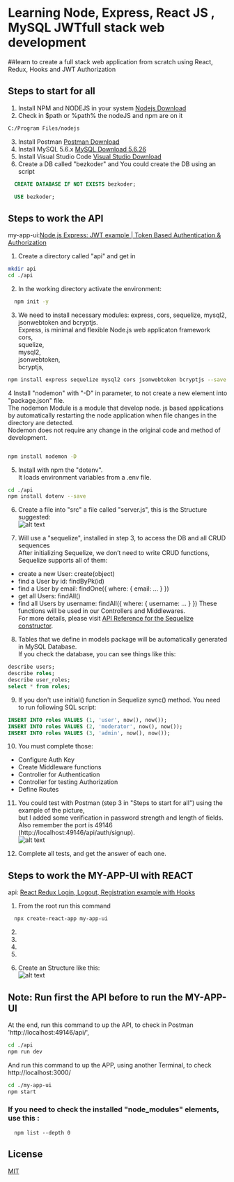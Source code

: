 # Learning Node, Express, React JS , MySQL  JWTfull stack web development

##learn to create a full stack web application from scratch using React, Redux, Hooks and JWT Authorization 

## Steps to start for all
1. Install NPM and NODEJS in your system 
  [Nodejs Download](https://nodejs.org/en/download/current/)
2. Check in $path or %path% the nodeJS and npm are on it
  ```bash
  C:/Program Files/nodejs
  ```
3. Install Postman
  [Postman Download](https://www.postman.com/downloads/)
4. Install MySQL 5.6.x
  [MySQL Download 5.6.26](https://downloads.mysql.com/archives/community/)
5. Install Visual Studio Code
  [Visual Studio Download](https://code.visualstudio.com/insiders/)
6. Create a DB called "bezkoder" and
  You could create the DB using an script
  ```sql
    CREATE DATABASE IF NOT EXISTS bezkoder;

    USE bezkoder;
  ```

## Steps to work the API
  my-app-ui:[Node.js Express: JWT example | Token Based Authentication & Authorization](https://www.bezkoder.com/node-js-jwt-authentication-mysql/)

1. Create a directory called "api" and get in
  ```bash
  mkdir api
  cd ./api
  ```

2. In the working directory activate the environment:
  ```bash
    npm init -y
  ```

3. We need to install necessary modules: express, cors, sequelize, mysql2, jsonwebtoken and bcryptjs.<br />
  Express, is minimal and flexible Node.js web applicaton framework<br />
  cors,<br />
  squelize,<br />
  mysql2,<br />
  jsonwebtoken,<br />
  bcryptjs,<br />
  ```bash
  npm install express sequelize mysql2 cors jsonwebtoken bcryptjs --save
  ``` 

4 Install "nodemon" with "-D" in parameter, to not create a new element into "package.json" file.<br />
  The nodemon Module is a module that develop node. js based applications by automatically restarting the node application when file changes in the directory are detected.<br />
  Nodemon does not require any change in the original code and method of development.
  ```bash
 
  npm install nodemon -D 
  ```

5. Install with npm the "dotenv".<br />
  It loads environment variables from a .env file.
  ```bash
  cd ./api
  npm install dotenv --save
  ```  
  
6. Create a file into "src" a file called "server.js", this is the Structure suggested: <br />
  ![alt text](https://www.bezkoder.com/wp-content/uploads/2020/01/node-js-jwt-authentication-mysql-project-structure.png)

7. Will use a "sequelize", installed in step 3, to access the DB and all CRUD sequences <br />
  After initializing Sequelize, we don’t need to write CRUD functions, Sequelize supports all of them:
  * create a new User: create(object)
  * find a User by id: findByPk(id)
  * find a User by email: findOne({ where: { email: ... } })
  * get all Users: findAll()
  * find all Users by username: findAll({ where: { username: ... } })
  These functions will be used in our Controllers and Middlewares.<br />
  For more details, please visit [API Reference for the Sequelize constructor](https://sequelize.org/master/class/lib/sequelize.js~Sequelize.html#instance-constructor-constructor).

8. Tables that we define in models package will be automatically generated in MySQL Database.<br />
  If you check the database, you can see things like this:
  ```sql
  describe users;
  describe roles;
  describe user_roles;
  select * from roles;
  ```

9. If you don't use initial() function in Sequelize sync() method. You need to run following SQL script:
  ```sql
  INSERT INTO roles VALUES (1, 'user', now(), now());
  INSERT INTO roles VALUES (2, 'moderator', now(), now());
  INSERT INTO roles VALUES (3, 'admin', now(), now());
  ```

10. You must complete those:
  * Configure Auth Key
  * Create Middleware functions
  * Controller for Authentication
  * Controller for testing Authorization
  * Define Routes

11. You could test with Postman (step 3 in "Steps to start for all") using the example of the picture, <br />
  but I added some verification in password strength and length of fields.<br />
  Also remember the port is 49146 (http://localhost:49146/api/auth/signup).<br />
  ![alt text](https://www.bezkoder.com/wp-content/uploads/2020/01/node-js-jwt-authentication-mysql-signup-new-user.png)

12. Complete all tests, and get the answer of each one.

## Steps to work the MY-APP-UI with REACT
  api: [React Redux Login, Logout, Registration example with Hooks](https://www.bezkoder.com/react-hooks-redux-login-registration-example/)

1. From the root run this command
```bash
  npx create-react-app my-app-ui
```
2.

3.

4.

5.

6. Create an Structure like this: <br />
  ![alt text](https://www.bezkoder.com/wp-content/uploads/2020/09/react-redux-login-registration-example-project-structure.png)

## Note: Run first the API before to run the MY-APP-UI
At the end, run this command to up the API, to check in Postman 'http://localhost:49146/api/',
  ```bash
  cd ./api
  npm run dev
  ```
And run this command to up the APP, using another Terminal, to check http://localhost:3000/
  ```bash
  cd ./my-app-ui
  npm start
  ```
### If you need to check the installed "node_modules" elements, use this :
```
  npm list --depth 0
```

## License
[MIT](https://choosealicense.com/licenses/mit/)

